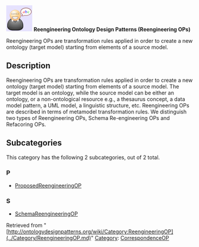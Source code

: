 [![](../images/thumb/6/6f/Definition.gif/70px-Definition.gif)](../Image/Definition.gif.md "Definition.gif")
__Reengineering Ontology Design Patterns (Reengineering OPs)__

Reengineering OPs are transformation rules applied in order to create a new ontology (target model) starting from elements of a source model.


  




##   Description


Reengineering OPs are transformation rules applied in order to create a new
ontology (target model) starting from elements of a source model. The target
model is an ontology, while the source model can be either an ontology, or
a non-ontological resource e.g., a thesaurus concept, a data model pattern, a
UML model, a linguistic structure, etc.
Reengineering OPs are described in terms of metamodel transformation rules.
We distinguish two types of Reengineering OPs, Schema Re-engineering OPs and Refacoring OPs.





## Subcategories


This category has the following 2 subcategories, out of 2 total.


### P


* [ProposedReengineeringOP](../Category/ProposedReengineeringOP.md "Category:ProposedReengineeringOP")

### S


* [SchemaReengineeringOP](../Category/SchemaReengineeringOP.md "Category:SchemaReengineeringOP")



Retrieved from "[http://ontologydesignpatterns.org/wiki/Category:ReengineeringOP](../Category/ReengineeringOP.md)"
 [Category](http://ontologydesignpatterns.org/wiki/Special:Categories "Special:Categories"): [CorrespondenceOP](../Category/CorrespondenceOP.md "Category:CorrespondenceOP")